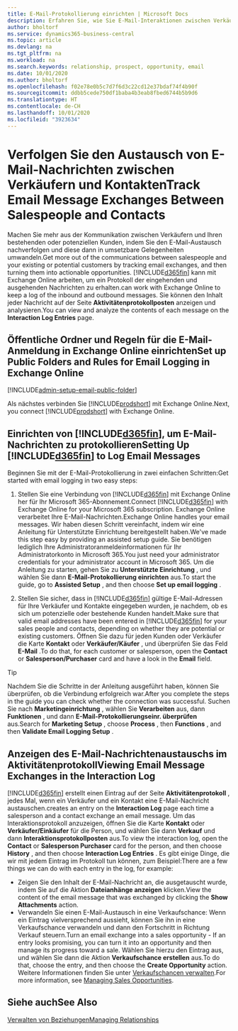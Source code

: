 ```yaml
---
title: E-Mail-Protokollierung einrichten | Microsoft Docs
description: Erfahren Sie, wie Sie E-Mail-Interaktionen zwischen Verkäufern und Kunden in echte Verkaufschancen verwandeln können.
author: bholtorf
ms.service: dynamics365-business-central
ms.topic: article
ms.devlang: na
ms.tgt_pltfrm: na
ms.workload: na
ms.search.keywords: relationship, prospect, opportunity, email
ms.date: 10/01/2020
ms.author: bholtorf
ms.openlocfilehash: f02e78e0b5c7d7f6d3c22cd12e37bdaf74f4b90f
ms.sourcegitcommit: ddbb5cede750df1baba4b3eab8fbed6744b5b9d6
ms.translationtype: HT
ms.contentlocale: de-CH
ms.lasthandoff: 10/01/2020
ms.locfileid: "3923634"
---
```

# <a name="track-email-message-exchanges-between-salespeople-and-contacts"></a><span data-ttu-id="95285-103">Verfolgen Sie den Austausch von E-Mail-Nachrichten zwischen Verkäufern und Kontakten</span><span class="sxs-lookup"><span data-stu-id="95285-103">Track Email Message Exchanges Between Salespeople and Contacts</span></span>

<span data-ttu-id="95285-104">Machen Sie mehr aus der Kommunikation zwischen Verkäufern und Ihren bestehenden oder potenziellen Kunden, indem Sie den E-Mail-Austausch nachverfolgen und diese dann in umsetzbare Gelegenheiten umwandeln.</span><span class="sxs-lookup"><span data-stu-id="95285-104">Get more out of the communications between salespeople and your existing or potential customers by tracking email exchanges, and then turning them into actionable opportunities.</span></span> [!INCLUDE[d365fin](includes/d365fin_md.md)] <span data-ttu-id="95285-105">kann mit Exchange Online arbeiten, um ein Protokoll der eingehenden und ausgehenden Nachrichten zu erhalten.</span><span class="sxs-lookup"><span data-stu-id="95285-105">can work with Exchange Online to keep a log of the inbound and outbound messages.</span></span> <span data-ttu-id="95285-106">Sie können den Inhalt jeder Nachricht auf der Seite **Aktivitätenprotokollposten** anzeigen und analysieren.</span><span class="sxs-lookup"><span data-stu-id="95285-106">You can view and analyze the contents of each message on the **Interaction Log Entries** page.</span></span>

## <a name="set-up-public-folders-and-rules-for-email-logging-in-exchange-online"></a><span data-ttu-id="95285-107">Öffentliche Ordner und Regeln für die E-Mail-Anmeldung in Exchange Online einrichten</span><span class="sxs-lookup"><span data-stu-id="95285-107">Set up Public Folders and Rules for Email Logging in Exchange Online</span></span>

[!INCLUDE[admin-setup-email-public-folder](includes/admin-setup-email-public-folder.md)]

<span data-ttu-id="95285-108">Als nächstes verbinden Sie [!INCLUDE[prodshort](includes/prodshort.md)] mit Exchange Online.</span><span class="sxs-lookup"><span data-stu-id="95285-108">Next, you connect [!INCLUDE[prodshort](includes/prodshort.md)] with Exchange Online.</span></span>

## <a name="setting-up-d365fin-to-log-email-messages"></a><span data-ttu-id="95285-109">Einrichten von [!INCLUDE[d365fin](includes/d365fin_md.md)], um E-Mail-Nachrichten zu protokollieren</span><span class="sxs-lookup"><span data-stu-id="95285-109">Setting Up [!INCLUDE[d365fin](includes/d365fin_md.md)] to Log Email Messages</span></span>

<span data-ttu-id="95285-110">Beginnen Sie mit der E-Mail-Protokollierung in zwei einfachen Schritten:</span><span class="sxs-lookup"><span data-stu-id="95285-110">Get started with email logging in two easy steps:</span></span>

1. <span data-ttu-id="95285-111">Stellen Sie eine Verbindung von [!INCLUDE[d365fin](includes/d365fin_md.md)] mit Exchange Online her für Ihr Microsoft 365-Abonnement.</span><span class="sxs-lookup"><span data-stu-id="95285-111">Connect [!INCLUDE[d365fin](includes/d365fin_md.md)] with Exchange Online for your Microsoft 365 subscription.</span></span> <span data-ttu-id="95285-112">Exchange Online verarbeitet Ihre E-Mail-Nachrichten.</span><span class="sxs-lookup"><span data-stu-id="95285-112">Exchange Online handles your email messages.</span></span> <span data-ttu-id="95285-113">Wir haben diesen Schritt vereinfacht, indem wir eine Anleitung für Unterstützte Einrichtung bereitgestellt haben.</span><span class="sxs-lookup"><span data-stu-id="95285-113">We've made this step easy by providing an assisted setup guide.</span></span> <span data-ttu-id="95285-114">Sie benötigen lediglich Ihre Administratoranmeldeinformationen für Ihr Administratorkonto in Microsoft 365.</span><span class="sxs-lookup"><span data-stu-id="95285-114">You just need your administrator credentials for your administrator account in Microsoft 365.</span></span> <span data-ttu-id="95285-115">Um die Anleitung zu starten, gehen Sie zu **Unterstützte Einrichtung** , und wählen Sie dann **E-Mail-Protokollierung einrichten** aus.</span><span class="sxs-lookup"><span data-stu-id="95285-115">To start the guide, go to **Assisted Setup** , and then choose **Set up email logging** .</span></span>  

2. <span data-ttu-id="95285-116">Stellen Sie sicher, dass in [!INCLUDE[d365fin](includes/d365fin_md.md)] gültige E-Mail-Adressen für Ihre Verkäufer und Kontakte eingegeben wurden, je nachdem, ob es sich um potenzielle oder bestehende Kunden handelt.</span><span class="sxs-lookup"><span data-stu-id="95285-116">Make sure that valid email addresses have been entered in [!INCLUDE[d365fin](includes/d365fin_md.md)] for your sales people and contacts, depending on whether they are potential or existing customers.</span></span> <span data-ttu-id="95285-117">Öffnen Sie dazu für jeden Kunden oder Verkäufer die Karte **Kontakt** oder **Verkäufer/Käufer** , und überprüfen Sie das Feld **E-Mail** .</span><span class="sxs-lookup"><span data-stu-id="95285-117">To do that, for each customer or salesperson, open the **Contact** or **Salesperson/Purchaser** card and have a look in the **Email** field.</span></span>

> [!Tip]
> <span data-ttu-id="95285-118">Nachdem Sie die Schritte in der Anleitung ausgeführt haben, können Sie überprüfen, ob die Verbindung erfolgreich war.</span><span class="sxs-lookup"><span data-stu-id="95285-118">After you complete the steps in the guide you can check whether the connection was successful.</span></span> <span data-ttu-id="95285-119">Suchen Sie nach **Marketingeinrichtung** , wählen Sie **Verarbeiten** aus, dann **Funktionen** , und dann **E-Mail-Protokollierungseinr. überprüfen** aus.</span><span class="sxs-lookup"><span data-stu-id="95285-119">Search for **Marketing Setup** , choose **Process** , then **Functions** , and then **Validate Email Logging Setup** .</span></span>

## <a name="viewing-email-message-exchanges-in-the-interaction-log"></a><span data-ttu-id="95285-120">Anzeigen des E-Mail-Nachrichtenaustauschs im Aktivitätenprotokoll</span><span class="sxs-lookup"><span data-stu-id="95285-120">Viewing Email Message Exchanges in the Interaction Log</span></span>

[!INCLUDE[d365fin](includes/d365fin_md.md)] <span data-ttu-id="95285-121">erstellt einen Eintrag auf der Seite **Aktivitätenprotokoll** , jedes Mal, wenn ein Verkäufer und ein Kontakt eine E-Mail-Nachricht austauschen.</span><span class="sxs-lookup"><span data-stu-id="95285-121">creates an entry on the **Interaction Log** page each time a salesperson and a contact exchange an email message.</span></span> <span data-ttu-id="95285-122">Um das Interaktionsprotokoll anzuzeigen, öffnen Sie die Karte **Kontakt** oder **Verkäufer/Einkäufer** für die Person, und wählen Sie dann **Verkauf** und dann **Interaktionsprotokollposten** aus.</span><span class="sxs-lookup"><span data-stu-id="95285-122">To view the interaction log, open the **Contact** or **Salesperson Purchaser** card for the person, and then choose **History** , and then choose **Interaction Log Entries** .</span></span> <span data-ttu-id="95285-123">Es gibt einige Dinge, die wir mit jedem Eintrag im Protokoll tun können, zum Beispiel:</span><span class="sxs-lookup"><span data-stu-id="95285-123">There are a few things we can do with each entry in the log, for example:</span></span>

- <span data-ttu-id="95285-124">Zeigen Sie den Inhalt der E-Mail-Nachricht an, die ausgetauscht wurde, indem Sie auf die Aktion **Dateianhänge anzeigen** klicken.</span><span class="sxs-lookup"><span data-stu-id="95285-124">View the content of the email message that was exchanged by clicking the **Show Attachments** action.</span></span>
- <span data-ttu-id="95285-125">Verwandeln Sie einen E-Mail-Austausch in eine Verkaufschance: Wenn ein Eintrag vielversprechend aussieht, können Sie ihn in eine Verkaufschance verwandeln und dann den Fortschritt in Richtung Verkauf steuern.</span><span class="sxs-lookup"><span data-stu-id="95285-125">Turn an email exchange into a sales opportunity - If an entry looks promising, you can turn it into an opportunity and then manage its progress toward a sale.</span></span> <span data-ttu-id="95285-126">Wählen Sie hierzu den Eintrag aus, und wählen Sie dann die Aktion **Verkaufschance erstellen** aus.</span><span class="sxs-lookup"><span data-stu-id="95285-126">To do that, choose the entry, and then choose the **Create Opportunity** action.</span></span> <span data-ttu-id="95285-127">Weitere Informationen finden Sie unter [Verkaufschancen verwalten](marketing-manage-sales-opportunities.md).</span><span class="sxs-lookup"><span data-stu-id="95285-127">For more information, see [Managing Sales Opportunities](marketing-manage-sales-opportunities.md).</span></span>

## <a name="see-also"></a><span data-ttu-id="95285-128">Siehe auch</span><span class="sxs-lookup"><span data-stu-id="95285-128">See Also</span></span>
[<span data-ttu-id="95285-129">Verwalten von Beziehungen</span><span class="sxs-lookup"><span data-stu-id="95285-129">Managing Relationships</span></span>](marketing-relationship-management.md)

